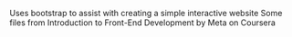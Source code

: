 Uses bootstrap to assist with creating a simple interactive website
Some files from Introduction to Front-End Development by Meta on Coursera

